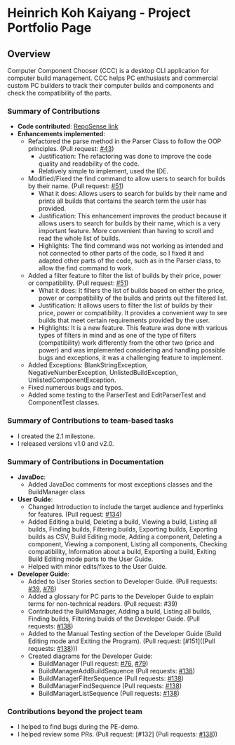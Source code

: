 # Heinrich Koh Kaiyang - Project Portfolio Page

## Overview

Computer Component Chooser (CCC) is a desktop CLI application for computer build management. 
CCC helps PC enthusiasts and commercial custom PC builders to track their computer builds and components and 
check the compatibility of the parts.

### Summary of Contributions

* **Code contributed**: [RepoSense link](https://nus-cs2113-ay2223s1.github.io/tp-dashboard/?search=p0tatochips&breakdown=true)
* **Enhancements implemented**:
  * Refactored the parse method in the Parser Class to follow the OOP principles. 
  (Pull request: [#43](https://github.com/AY2223S1-CS2113T-W11-2/tp/pull/43))
    * Justification: The refactoring was done to improve the code quality and readability of the code.
    * Relatively simple to implement, used the IDE.
  * Modified/Fixed the find command to allow users to search for builds by their name. 
  (Pull request: [#51](https://github.com/AY2223S1-CS2113T-W11-2/tp/pull/51))
    * What it does: Allows users to search for builds by their name and prints all builds that contains the search term
    the user has provided.
    * Justification: This enhancement improves the product because it allows users to search for builds
    by their name, which is a very important feature. More convenient than having to scroll and read the whole list of 
    builds.
    * Highlights: The find command was not working as intended and not connected to other parts of the code, 
    so I fixed it and adapted other parts of the code, such as in the Parser class, to allow the find command to work.
  * Added a filter feature to filter the list of builds by their price, power or compatibility.
  (Pull request: [#51](https://github.com/AY2223S1-CS2113T-W11-2/tp/pull/51))
    * What it does: It filters the list of builds based on either the price, power or compatibility of the builds and 
    prints out the filtered list. 
    * Justification: It allows users to filter the list of builds by their price, power or compatibility.
    It provides a convenient way to see builds that meet certain requirements provided by the user.
    * Highlights: It is a new feature. This feature was done with various types of filters in mind and as one of the
    type of filters (compatibility) work differently from the other two (price and power) and was implemented 
    considering and handling possible bugs and exceptions, it was a challenging feature to implement.
  * Added Exceptions: BlankStringException, NegativeNumberException, UnlistedBuildException, UnlistedComponentException.
  * Fixed numerous bugs and typos.
  * Added some testing to the ParserTest and EditParserTest and ComponentTest classes. 

### Summary of Contributions to team-based tasks
* I created the 2.1 milestone.
* I released versions v1.0 and v2.0.

### Summary of Contributions in Documentation
* **JavaDoc**:
  * Added JavaDoc comments for most exceptions classes and the BuildManager class
* **User Guide**:
  * Changed Introduction to include the target audience and hyperlinks for features. 
  (Pull request: [#134](https://github.com/AY2223S1-CS2113T-W11-2/tp/pull/134))
  * Added Editing a build, Deleting a build, Viewing a build, Listing all builds, Finding builds, Filtering builds,
  Exporting builds, Exporting builds as CSV, Build Editing mode, Adding a component, Deleting a component, Viewing a 
  component, Listing all components, Checking compatibility, Information about a build, Exporting a build, Exiting Build
  Editing mode parts to the User Guide.
  * Helped with minor edits/fixes to the User Guide.
* **Developer Guide**:
  * Added to User Stories section to Developer Guide. 
  (Pull requests: [#39](https://github.com/AY2223S1-CS2113T-W11-2/tp/pull/39), 
  [#76](https://github.com/AY2223S1-CS2113T-W11-2/tp/pull/76))
  * Added a glossary for PC parts to the Developer Guide to explain terms for non-technical readers. (Pull request: #39)
  * Contributed the BuildManager, Adding a build, Listing all builds, Finding builds, Filtering builds of the Developer 
  Guide. (Pull requests: [#138](https://github.com/AY2223S1-CS2113T-W11-2/tp/pull/138))
  * Added to the Manual Testing section of the Developer Guide (Build Editing mode and Exiting the Program). 
  (Pull request: [#151]((Pull requests: [#138](https://github.com/AY2223S1-CS2113T-W11-2/tp/pull/151))))
  * Created diagrams for the Developer Guide:
    * BuildManager (Pull request: [#76](https://github.com/AY2223S1-CS2113T-W11-2/tp/pull/76), 
    [#79](https://github.com/AY2223S1-CS2113T-W11-2/tp/pull/79))
    * BuildManagerAddBuildSequence (Pull requests: [#138](https://github.com/AY2223S1-CS2113T-W11-2/tp/pull/138))
    * BuildManagerFilterSequence (Pull requests: [#138](https://github.com/AY2223S1-CS2113T-W11-2/tp/pull/138))
    * BuildManagerFindSequence (Pull requests: [#138](https://github.com/AY2223S1-CS2113T-W11-2/tp/pull/138))
    * BuildManagerListSequence (Pull requests: [#138](https://github.com/AY2223S1-CS2113T-W11-2/tp/pull/138))

### Contributions beyond the project team
* I helped to find bugs during the PE-demo.
* I helped review some PRs. (Pull request: [#132]
(Pull requests: [#138](https://github.com/AY2223S1-CS2113T-W11-2/tp/pull/132)))